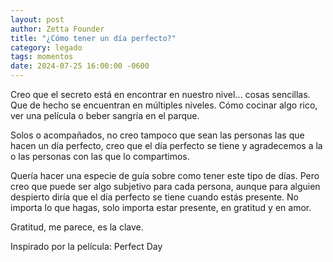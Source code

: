 ```yaml
---
layout: post
author: Zetta Founder
title: "¿Cómo tener un día perfecto?"
category: legado
tags: momentos
date: 2024-07-25 16:00:00 -0600
---
```


Creo que el secreto está en encontrar en nuestro nivel... cosas sencillas. Que de hecho se encuentran en múltiples niveles. Cómo cocinar algo rico, ver una película o beber sangría en el parque.

Solos o acompañados, no creo tampoco que sean las personas las que hacen un día perfecto, creo que el día perfecto se tiene y agradecemos a la o las personas con las que lo compartimos.

Quería hacer una especie de guía sobre como tener este tipo de días. Pero creo que puede ser algo subjetivo para cada persona, aunque para alguien despierto diría que el día perfecto se tiene cuando estás presente. No importa lo que hagas, solo importa estar presente, en gratitud y en amor.

Gratitud, me parece, es la clave.

Inspirado por la película: Perfect Day